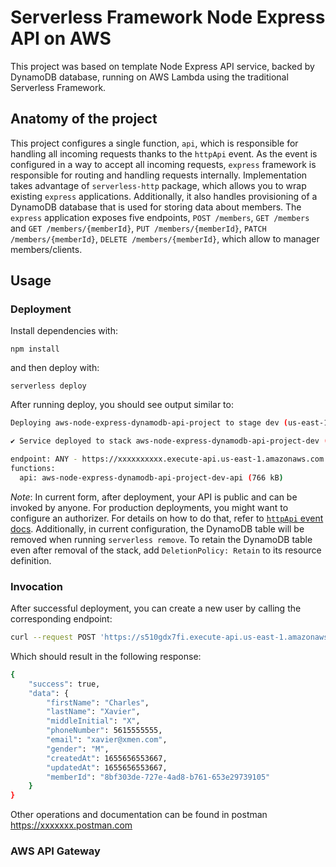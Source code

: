 <!--
title: 'Serverless Framework with Node Express API service backed by DynamoDB on AWS'
description: 'This template present an architecture to develop and deploy a simple Node Express API service backed by DynamoDB running on AWS Lambda using the traditional Serverless Framework. The project was organized in routes, controllers and models to clarifies the purposes of each class. So, I built a RESTFUL API to perform CRUD operations as a "workout" challenge'
layout: Doc
framework: v3
platform: AWS
language: nodeJS
authorLink: 'https://github.com/eliandrogomes'
authorName: 'Eliandro Velasco Dias Gomes'
authorAvatar: 'https://avatars.githubusercontent.com/u/8731255?s=400&v=4'
-->

# Serverless Framework Node Express API on AWS

This project was based on template Node Express API service, backed by DynamoDB database, running on AWS Lambda using the traditional Serverless Framework.


## Anatomy of the project

This project configures a single function, `api`, which is responsible for handling all incoming requests thanks to the `httpApi` event. As the event is configured in a way to accept all incoming requests, `express` framework is responsible for routing and handling requests internally. Implementation takes advantage of `serverless-http` package, which allows you to wrap existing `express` applications. Additionally, it also handles provisioning of a DynamoDB database that is used for storing data about members. The `express` application exposes five endpoints, `POST /members`, `GET /members` and `GET /members/{memberId}`, `PUT /members/{memberId}`, `PATCH /members/{memberId}`, `DELETE /members/{memberId}`, which allow to manager members/clients.

## Usage

### Deployment

Install dependencies with:

```
npm install
```

and then deploy with:

```
serverless deploy
```

After running deploy, you should see output similar to:

```bash
Deploying aws-node-express-dynamodb-api-project to stage dev (us-east-1)

✔ Service deployed to stack aws-node-express-dynamodb-api-project-dev (196s)

endpoint: ANY - https://xxxxxxxxxx.execute-api.us-east-1.amazonaws.com
functions:
  api: aws-node-express-dynamodb-api-project-dev-api (766 kB)
```

_Note_: In current form, after deployment, your API is public and can be invoked by anyone. For production deployments, you might want to configure an authorizer. For details on how to do that, refer to [`httpApi` event docs](https://www.serverless.com/framework/docs/providers/aws/events/http-api/). Additionally, in current configuration, the DynamoDB table will be removed when running `serverless remove`. To retain the DynamoDB table even after removal of the stack, add `DeletionPolicy: Retain` to its resource definition.

### Invocation

After successful deployment, you can create a new user by calling the corresponding endpoint:

```bash
curl --request POST 'https://s510gdx7fi.execute-api.us-east-1.amazonaws.com/members' --header 'Content-Type: application/json' --data-raw '{"firstName": "Charles", "middleInitial": "X", "lastName": "Xavier", "gender": "M", "email": "xavier@xmen.com", "phoneNumber": 5615555555}'
```

Which should result in the following response:

```bash
{
    "success": true,
    "data": {
        "firstName": "Charles",
        "lastName": "Xavier",
        "middleInitial": "X",
        "phoneNumber": 5615555555,
        "email": "xavier@xmen.com",
        "gender": "M",
        "createdAt": 1655656553667,
        "updatedAt": 1655656553667,
        "memberId": "8bf303de-727e-4ad8-b761-653e29739105"
    }
}
```

Other operations and documentation can be found in postman https://xxxxxxx.postman.com

### AWS API Gateway